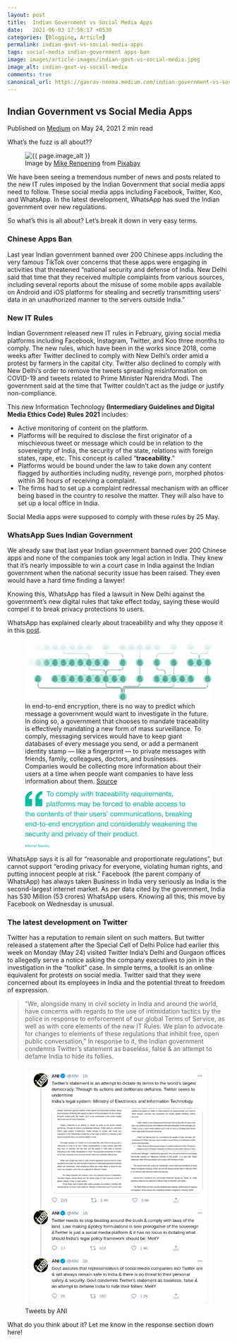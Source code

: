 ```yaml
---
layout: post
title:  Indian Government vs Social Media Apps
date:   2021-06-03 17:58:17 +0530
categories: [Blogging, Article]
permalink: indian-govt-vs-social-media-apps
tags: social-media indian-government apps-ban
image: images/article-images/indian-govt-vs-social-media.jpeg
image_alt: indian-govt-vs-socail-media
comments: true
canonical_url: https://gaurav-neema.medium.com/indian-government-vs-social-media-apps-f4b5fdf6f70c
---
```


## Indian Government vs Social Media Apps 
<div class="article-info muted-text">
    <span class="published-on">Published on <a rel="noopener" href="{{ page.canonical_url }}" target="_blank">Medium</a> on May 24, 2021</span>
    <span class="duration"><i class="icon-clock"></i> 2 min read</span>
</div>

What’s the fuzz is all about??

<figure>
	<img class="article-image" src="{{ page.image }}" alt="{{ page.image_alt }}" width="200">
	<figcaption class="article-image-caption">Image by <a href="https://pixabay.com/users/mikerenpening-1178818/?utm_source=link-attribution&amp;utm_medium=referral&amp;utm_campaign=image&amp;utm_content=1138001" class="bv it" rel="noopener nofollow" target="_blank">Mike Renpening</a> from <a href="https://pixabay.com/?utm_source=link-attribution&amp;utm_medium=referral&amp;utm_campaign=image&amp;utm_content=1138001" class="bv it" rel="noopener nofollow" target="_blank">Pixabay</a></figcaption>
</figure>

We have been seeing a tremendous number of news and posts related to the new IT rules imposed by the Indian Government that social media apps need to follow. These social media apps including Facebook, Twitter, Koo, and WhatsApp. In the latest development, WhatsApp has sued the Indian government over new regulations.

So what’s this is all about? Let’s break it down in very easy terms.

<!--more-->

### Chinese Apps Ban

Last year Indian government banned over 200 Chinese apps including the very famous TikTok over concerns that these apps were engaging in activities that threatened “national security and defense of India. New Delhi said that time that they received multiple complaints from various sources, including several reports about the misuse of some mobile apps available on Android and iOS platforms for stealing and secretly transmitting users’ data in an unauthorized manner to the servers outside India.”

### New IT Rules

Indian Government released new IT rules in February, giving social media platforms including Facebook, Instagram, Twitter, and Koo three months to comply. The new rules, which have been in the works since 2018, come weeks after Twitter declined to comply with New Delhi’s order amid a protest by farmers in the capital city. Twitter also declined to comply with New Delhi’s order to remove the tweets spreading misinformation on COVID-19 and tweets related to Prime Minister Narendra Modi.
The government said at the time that Twitter couldn’t act as the judge or justify non-compliance.

This new Information Technology **(Intermediary Guidelines and Digital Media Ethics Code) Rules 2021** includes:

- Active monitoring of content on the platform.
- Platforms will be required to disclose the first originator of a mischievous tweet or message which could be in relation to the sovereignty of India, the security of the state, relations with foreign states, rape, etc. This concept is called “**traceability**.”
- Platforms would be bound under the law to take down any content flagged by authorities including nudity, revenge porn, morphed photos within 36 hours of receiving a complaint.
- The firms had to set up a complaint redressal mechanism with an officer being based in the country to resolve the matter. They will also have to set up a local office in India.

Social Media apps were supposed to comply with these rules by 25 May.

### WhatsApp Sues Indian Government

We already saw that last year Indian government banned over 200 Chinese apps and none of the companies took any legal action in India. They knew that it’s nearly impossible to win a court case in India against the Indian government when the national security issue has been raised. They even would have a hard time finding a lawyer!

Knowing this, WhatsApp has filed a lawsuit in New Delhi against the government’s new digital rules that take effect today, saying these would compel it to break privacy protections to users.

WhatsApp has explained clearly about traceability and why they oppose it in this [post](https://faq.whatsapp.com/general/security-and-privacy/what-is-traceability-and-why-does-whatsapp-oppose-it).

<figure>
	<img class="article-image-2" src="images/article-images/whatsapp-end-to-end.jpeg" alt="Whatsapp end-to-end encryption">
	<figcaption class="article-image-caption">In end-to-end encryption, there is no way to predict which message a government would want to investigate in the future. In doing so, a government that chooses to mandate traceability is effectively mandating a new form of mass surveillance. To comply, messaging services would have to keep giant databases of every message you send, or add a permanent identity stamp — like a fingerprint — to private messages with friends, family, colleagues, doctors, and businesses. Companies would be collecting more information about their users at a time when people want companies to have less information about them. <a href="https://faq.whatsapp.com/general/security-and-privacy/what-is-traceability-and-why-does-whatsapp-oppose-it" class="bv it" rel="noopener nofollow">Source</a></figcaption>
</figure>

<figure>
	<img class="article-image-2" src="images/article-images/whatsapp-quote.jpeg" alt="Whatsapp Quote">
	<figcaption class="article-image-caption"></figcaption>
</figure>

WhatsApp says it is all for “reasonable and proportionate regulations”, but cannot support “eroding privacy for everyone, violating human rights, and putting innocent people at risk.”
Facebook (the parent company of WhatsApp) has always taken Business in India very seriously as India is the second-largest internet market. As per data cited by the government, India has 530 Million (53 crores) WhatsApp users. Knowing all this, this move by Facebook on Wednesday is unusual.

### The latest development on Twitter

Twitter has a reputation to remain silent on such matters. But twitter released a statement after the Special Cell of Delhi Police had earlier this week on Monday (May 24) visited Twitter India’s Delhi and Gurgaon offices to allegedly serve a notice asking the company executives to join in the investigation in the “toolkit” case. In simple terms, a toolkit is an online equivalent for protests on social media.
Twitter said that they were concerned about its employees in India and the potential threat to freedom of expression.

> “We, alongside many in civil society in India and around the world, have concerns with regards to the use of intimidation tactics by the police in response to enforcement of our global Terms of Service, as well as with core elements of the new IT Rules. We plan to advocate for changes to elements of these regulations that inhibit free, open public conversation,”
In response to it, the Indian government condemns Twitter’s statement as baseless, false & an attempt to defame India to hide its follies.

<figure>
	<img class="article-image-2" src="images/article-images/ani-twitter.png" alt="Tweets by ANI">
	<figcaption class="article-image-caption">Tweets by ANI</figcaption>
</figure>

What do you think about it? Let me know in the response section down here!